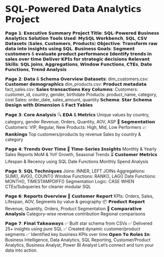 #  𝗦𝗤𝗟-𝗣𝗼𝘄𝗲𝗿𝗲𝗱 𝗗𝗮𝘁𝗮 𝗔𝗻𝗮𝗹𝘆𝘁𝗶𝗰𝘀 𝗣𝗿𝗼𝗷𝗲𝗰𝘁


𝗣𝗮𝗴𝗲 𝟭: 𝗘𝘅𝗲𝗰𝘂𝘁𝗶𝘃𝗲 𝗦𝘂𝗺𝗺𝗮𝗿𝘆
𝗣𝗿𝗼𝗷𝗲𝗰𝘁 𝗧𝗶𝘁𝗹𝗲: 𝗦𝗤𝗟-𝗣𝗼𝘄𝗲𝗿𝗲𝗱 𝗕𝘂𝘀𝗶𝗻𝗲𝘀𝘀 𝗔𝗻𝗮𝗹𝘆𝘁𝗶𝗰𝘀 𝗦𝗼𝗹𝘂𝘁𝗶𝗼𝗻
 𝗧𝗼𝗼𝗹𝘀 𝗨𝘀𝗲𝗱: 𝗠𝘆𝗦𝗤𝗟 𝗪𝗼𝗿𝗸𝗯𝗲𝗻𝗰𝗵, 𝗦𝗤𝗟, 𝗖𝗦𝗩 𝗗𝗮𝘁𝗮𝘀𝗲𝘁𝘀 (𝗦𝗮𝗹𝗲𝘀, 𝗖𝘂𝘀𝘁𝗼𝗺𝗲𝗿𝘀, 𝗣𝗿𝗼𝗱𝘂𝗰𝘁𝘀)
𝗢𝗯𝗷𝗲𝗰𝘁𝗶𝘃𝗲: 𝗧𝗿𝗮𝗻𝘀𝗳𝗼𝗿𝗺 𝗿𝗮𝘄 𝗱𝗮𝘁𝗮 𝗶𝗻𝘁𝗼 𝗶𝗻𝘀𝗶𝗴𝗵𝘁𝘀 𝘂𝘀𝗶𝗻𝗴 𝗦𝗤𝗟.
𝗕𝘂𝘀𝗶𝗻𝗲𝘀𝘀 𝗚𝗼𝗮𝗹𝘀:
 𝗦𝗲𝗴𝗺𝗲𝗻𝘁 𝗰𝘂𝘀𝘁𝗼𝗺𝗲𝗿𝘀 & 𝗲𝘃𝗮𝗹𝘂𝗮𝘁𝗲 𝗽𝗿𝗼𝗱𝘂𝗰𝘁 𝗽𝗲𝗿𝗳𝗼𝗿𝗺𝗮𝗻𝗰𝗲
 𝗜𝗱𝗲𝗻𝘁𝗶𝗳𝘆 𝘁𝗿𝗲𝗻𝗱𝘀 𝗶𝗻 𝘀𝗮𝗹𝗲𝘀 𝗼𝘃𝗲𝗿 𝘁𝗶𝗺𝗲
 𝗗𝗲𝗹𝗶𝘃𝗲𝗿 𝗞𝗣𝗜𝘀 𝗳𝗼𝗿 𝘀𝘁𝗿𝗮𝘁𝗲𝗴𝗶𝗰 𝗱𝗲𝗰𝗶𝘀𝗶𝗼𝗻𝘀
𝗥𝗲𝗹𝗲𝘃𝗮𝗻𝘁 𝗦𝗸𝗶𝗹𝗹𝘀: 𝗦𝗤𝗟 𝗝𝗼𝗶𝗻𝘀, 𝗔𝗴𝗴𝗿𝗲𝗴𝗮𝘁𝗶𝗼𝗻𝘀, 𝗪𝗶𝗻𝗱𝗼𝘄 𝗙𝘂𝗻𝗰𝘁𝗶𝗼𝗻𝘀, 𝗖𝗧𝗘𝘀, 𝗗𝗮𝘁𝗲 𝗙𝘂𝗻𝗰𝘁𝗶𝗼𝗻𝘀, 𝗧𝗿𝗲𝗻𝗱 𝗔𝗻𝗮𝗹𝘆𝘀𝗶𝘀


𝗣𝗮𝗴𝗲 𝟮: 𝗗𝗮𝘁𝗮 & 𝗦𝗰𝗵𝗲𝗺𝗮 𝗢𝘃𝗲𝗿𝘃𝗶𝗲𝘄
𝗗𝗮𝘁𝗮𝘀𝗲𝘁𝘀:
dim_customers.csv: 𝗖𝘂𝘀𝘁𝗼𝗺𝗲𝗿 𝗱𝗲𝗺𝗼𝗴𝗿𝗮𝗽𝗵𝗶𝗰𝘀
dim_products.csv: 𝗣𝗿𝗼𝗱𝘂𝗰𝘁 𝗺𝗲𝘁𝗮𝗱𝗮𝘁𝗮
fact_sales.csv: 𝗦𝗮𝗹𝗲𝘀 𝘁𝗿𝗮𝗻𝘀𝗮𝗰𝘁𝗶𝗼𝗻𝘀
𝗞𝗲𝘆 𝗖𝗼𝗹𝘂𝗺𝗻𝘀:
Customers: customer_id, country, gender, birthdate
Products: product_name, category, cost
Sales: order_date, sales_amount, quantity
𝗦𝗰𝗵𝗲𝗺𝗮: 𝗦𝘁𝗮𝗿 𝗦𝗰𝗵𝗲𝗺𝗮 𝗗𝗲𝘀𝗶𝗴𝗻 𝘄𝗶𝘁𝗵 𝗗𝗶𝗺𝗲𝗻𝘀𝗶𝗼𝗻 & 𝗙𝗮𝗰𝘁 𝗧𝗮𝗯𝗹𝗲𝘀

𝗣𝗮𝗴𝗲 𝟯: 𝗖𝗼𝗿𝗲 𝗔𝗻𝗮𝗹𝘆𝘀𝗶𝘀
🔍 𝗘𝗗𝗔 & 𝗠𝗲𝘁𝗿𝗶𝗰𝘀
Unique values by country, category, gender
Revenue, Orders, Quantity, AOV, ASP
🧮 𝗦𝗲𝗴𝗺𝗲𝗻𝘁𝗮𝘁𝗶𝗼𝗻
Customers: VIP, Regular, New
Products: High, Mid, Low Performers
📈 𝗥𝗮𝗻𝗸𝗶𝗻𝗴𝘀
Top customers/products by revenue
Sales by country & category

𝗣𝗮𝗴𝗲 𝟰: 𝗧𝗿𝗲𝗻𝗱𝘀 𝗢𝘃𝗲𝗿 𝗧𝗶𝗺𝗲
📅 𝗧𝗶𝗺𝗲-𝗦𝗲𝗿𝗶𝗲𝘀 𝗜𝗻𝘀𝗶𝗴𝗵𝘁𝘀
Monthly & Yearly Sales Reports
MoM & YoY Growth, Seasonal Trends
⏳ 𝗖𝘂𝘀𝘁𝗼𝗺𝗲𝗿 𝗠𝗲𝘁𝗿𝗶𝗰𝘀
Lifespan & Recency using SQL Date Functions
Monthly Spend Analysis

𝗣𝗮𝗴𝗲 𝟱: 𝗦𝗤𝗟 𝗧𝗲𝗰𝗵𝗻𝗶𝗾𝘂𝗲𝘀
Joins: INNER, LEFT JOINs
Aggregations: SUM(), AVG(), COUNT()
Window Functions: RANK(), LAG()
Date Functions: MONTH(), TIMESTAMPDIFF()
Segmentation Logic: CASE WHEN
CTEs/Subqueries for cleaner modular SQL

𝗣𝗮𝗴𝗲 𝟲: 𝗥𝗲𝗽𝗼𝗿𝘁𝘀 𝗢𝘃𝗲𝗿𝘃𝗶𝗲𝘄
👤 𝗖𝘂𝘀𝘁𝗼𝗺𝗲𝗿 𝗥𝗲𝗽𝗼𝗿𝘁
KPIs: Orders, Sales, Lifespan, AOV, Segments by value & geography
📦 𝗣𝗿𝗼𝗱𝘂𝗰𝘁 𝗥𝗲𝗽𝗼𝗿𝘁
Revenue, Quantity, Orders, Product Segmentation
🧩 𝗖𝗼𝗺𝗽𝗮𝗿𝗮𝘁𝗶𝘃𝗲 𝗔𝗻𝗮𝗹𝘆𝘀𝗶𝘀
Category-wise revenue contribution
Regional comparisons

𝗣𝗮𝗴𝗲 𝟳: 𝗙𝗶𝗻𝗮𝗹 𝗧𝗮𝗸𝗲𝗮𝘄𝗮𝘆𝘀
 ✅ Built star schema from CSVs
 ✅ Delivered 25+ insights using pure SQL
 ✅ Created dynamic customer/product segments
 ✅ Identified key business KPIs over time
𝗢𝗽𝗲𝗻 𝗧𝗼 𝗥𝗼𝗹𝗲𝘀 𝗜𝗻: Business Intelligence, Data Analytics, SQL Reporting, Customer/Product Analytics, Business Analyst, Power BI Analyst
Let’s connect and turn your data into action.
